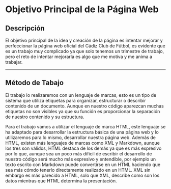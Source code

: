 # Objetivo Principal de la Página Web

## Descripción
El objetivo principal de la idea y creación de la página es intentar mejorar y perfeccionar la página web oficial del Cádiz Club de Fútbol, es evidente que es un trabajo muy complicado ya que solo tenemos un trimestre de trabajo, pero el reto de intentar mejorarla es algo que me motiva y me anima a trabajar.

---

## Método de Tabajo
El trabajo lo realizaremos con un lenguaje de marcas, esto es un tipo de sistema que utiliza etiquetas para organizar, estructurar o describir contenido de un 
documento. Aunque en nuestro código aparezcan muchas etiquetas no son visibles ya que su función es proporcionar la separación de nuestro contenido y su estructura.

Para el trabajo vamos a utilizar el lenguaje de marca HTML, este lenguaje se ha adaptado para desarrollar la estructura básica de una página web y lo utilizaremos 
para lo mismo, desarrollar nuestra página web. Además de HTML, existen más lenguajes de marcas como XML y Markdown, aunque los tres son válidos, HTML destaca de 
los demás ya que es más expresivo por lo que, aunque sea un poco más dificil de escribir el desarrollo de nuestro código será mucho más expresivo y entendible,
por ejemplo un texto escrito con Markdown puede convertirse en un HTML haciendo que sea más cómdo tenerlo directamente realizado en un HTML. XML sin embargo es más parecido a HTML, solo que XML, describe como son los datos mientras que HTML determina la presentación.

